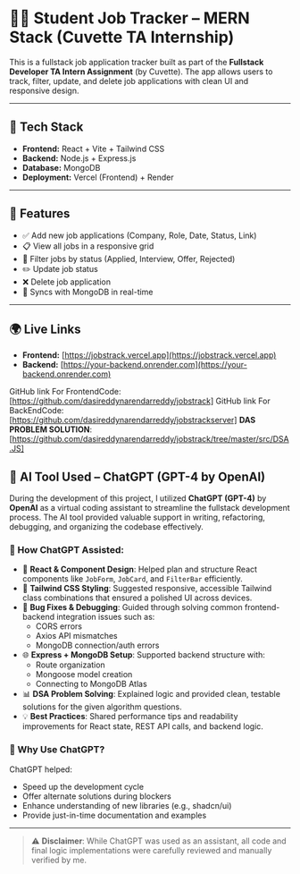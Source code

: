 # 🧑‍💻 Student Job Tracker – MERN Stack (Cuvette TA Internship)

This is a fullstack job application tracker built as part of the **Fullstack Developer TA Intern Assignment** (by Cuvette). The app allows users to track, filter, update, and delete job applications with clean UI and responsive design.

---

## 🚀 Tech Stack

- **Frontend:** React + Vite + Tailwind CSS 
- **Backend:** Node.js + Express.js
- **Database:** MongoDB 
- **Deployment:** Vercel (Frontend) + Render

---

## 🎯 Features

- ✅ Add new job applications (Company, Role, Date, Status, Link)
- 📋 View all jobs in a responsive grid
- 🎯 Filter jobs by status (Applied, Interview, Offer, Rejected)
- ✏️ Update job status
- ❌ Delete job application
- 🔁 Syncs with MongoDB in real-time

---

## 🌍 Live Links

- **Frontend:** [https://jobstrack.vercel.app](https://jobstrack.vercel.app)
- **Backend:** [https://your-backend.onrender.com](https://your-backend.onrender.com)

GitHub link For FrontendCode:[https://github.com/dasireddynarendarreddy/jobstrack]
GitHub link For BackEndCode:[https://github.com/dasireddynarendarreddy/jobstrackserver]
**DAS PROBLEM SOLUTION**:[https://github.com/dasireddynarendarreddy/jobstrack/tree/master/src/DSA.JS]

## 🤖 AI Tool Used – ChatGPT (GPT-4 by OpenAI)

During the development of this project, I utilized **ChatGPT (GPT-4)** by **OpenAI** as a virtual coding assistant to streamline the fullstack development process. The AI tool provided valuable support in writing, refactoring, debugging, and organizing the codebase effectively.

### 🚀 How ChatGPT Assisted:

- 🔧 **React & Component Design**: Helped plan and structure React components like `JobForm`, `JobCard`, and `FilterBar` efficiently.
- 🎨 **Tailwind CSS Styling**: Suggested responsive, accessible Tailwind class combinations that ensured a polished UI across devices.
- 🐛 **Bug Fixes & Debugging**: Guided through solving common frontend-backend integration issues such as:
  - CORS errors
  - Axios API mismatches
  - MongoDB connection/auth errors
- 🌐 **Express + MongoDB Setup**: Supported backend structure with:
  - Route organization
  - Mongoose model creation
  - Connecting to MongoDB Atlas
- 📊 **DSA Problem Solving**: Explained logic and provided clean, testable solutions for the given algorithm questions.
- 💡 **Best Practices**: Shared performance tips and readability improvements for React state, REST API calls, and backend logic.

### 🧠 Why Use ChatGPT?

ChatGPT helped:
- Speed up the development cycle
- Offer alternate solutions during blockers
- Enhance understanding of new libraries (e.g., shadcn/ui)
- Provide just-in-time documentation and examples

---

> ⚠️ **Disclaimer**: While ChatGPT was used as an assistant, all code and final logic implementations were carefully reviewed and manually verified by me.


